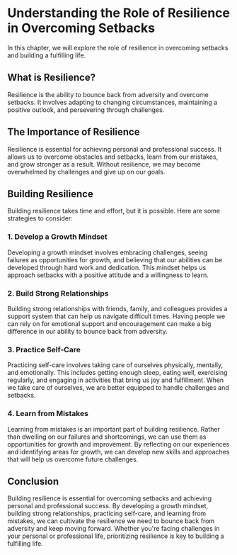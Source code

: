 Understanding the Role of Resilience in Overcoming Setbacks
===========================================================================================

In this chapter, we will explore the role of resilience in overcoming setbacks and building a fulfilling life.

What is Resilience?
-------------------

Resilience is the ability to bounce back from adversity and overcome setbacks. It involves adapting to changing circumstances, maintaining a positive outlook, and persevering through challenges.

The Importance of Resilience
----------------------------

Resilience is essential for achieving personal and professional success. It allows us to overcome obstacles and setbacks, learn from our mistakes, and grow stronger as a result. Without resilience, we may become overwhelmed by challenges and give up on our goals.

Building Resilience
-------------------

Building resilience takes time and effort, but it is possible. Here are some strategies to consider:

### 1. Develop a Growth Mindset

Developing a growth mindset involves embracing challenges, seeing failures as opportunities for growth, and believing that our abilities can be developed through hard work and dedication. This mindset helps us approach setbacks with a positive attitude and a willingness to learn.

### 2. Build Strong Relationships

Building strong relationships with friends, family, and colleagues provides a support system that can help us navigate difficult times. Having people we can rely on for emotional support and encouragement can make a big difference in our ability to bounce back from adversity.

### 3. Practice Self-Care

Practicing self-care involves taking care of ourselves physically, mentally, and emotionally. This includes getting enough sleep, eating well, exercising regularly, and engaging in activities that bring us joy and fulfillment. When we take care of ourselves, we are better equipped to handle challenges and setbacks.

### 4. Learn from Mistakes

Learning from mistakes is an important part of building resilience. Rather than dwelling on our failures and shortcomings, we can use them as opportunities for growth and improvement. By reflecting on our experiences and identifying areas for growth, we can develop new skills and approaches that will help us overcome future challenges.

Conclusion
----------

Building resilience is essential for overcoming setbacks and achieving personal and professional success. By developing a growth mindset, building strong relationships, practicing self-care, and learning from mistakes, we can cultivate the resilience we need to bounce back from adversity and keep moving forward. Whether you're facing challenges in your personal or professional life, prioritizing resilience is key to building a fulfilling life.
